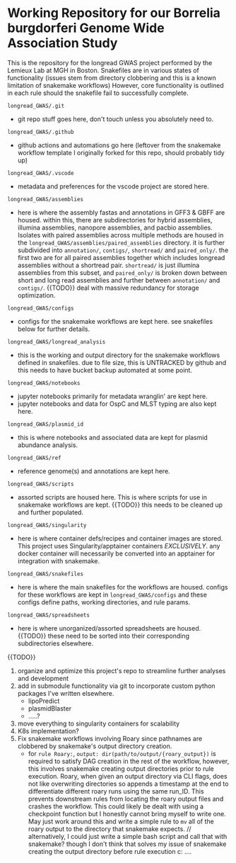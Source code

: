 # Working Repository for our Borrelia burgdorferi Genome Wide Association Study
This is the repository for the longread GWAS project performed by the Lemieux Lab at MGH in Boston.
Snakefiles are in various states of functionality (issues stem from directory clobbering and this is a known limitation of snakemake workflows)
However, core functionality is outlined in each rule should the snakefile fail to successfully complete.

`longread_GWAS/.git`
- git repo stuff goes here, don't touch unless you absolutely need to.

`longread_GWAS/.github`
- github actions and automations go here (leftover from the snakemake workflow template I originally forked for this repo, should probably tidy up)

`longread_GWAS/.vscode`
- metadata and preferences for the vscode project are stored here.

`longread_GWAS/assemblies`
 - here is where the assembly fastas and annotations in GFF3 & GBFF are housed.
    within this, there are subdirectories for hybrid assemblies, illumina assemblies, nanopore assemblies, and pacbio assemblies. Isolates with paired assemblies across multiple methods are housed in the `longread_GWAS/assemblies/paired_assemblies` directory.
    it is further subdivided into `annotation/`, `contigs/`, `shortread/` and `paired_only/`. the first two are for all paired assemblies together which includes longread assemblies without a shortread pair. `shortread/` is just illumina assemblies from this subset, and `paired_only/` is broken down between short and long read assemblies and further between `annotation/` and `contigs/`.
    {{TODO}} deal with massive redundancy for storage optimization.

`longread_GWAS/configs`
- configs for the snakemake workflows are kept here. see snakefiles below for further details.

`longread_GWAS/longread_analysis`
- this is the working and output directory for the snakemake workflows defined in snakefiles.
    due to file size, this is UNTRACKED by github and this needs to have bucket backup automated at some point.

`longread_GWAS/notebooks`
- jupyter notebooks primarily for metadata wranglin' are kept here.
- jupyter notebooks and data for OspC and MLST typing are also kept here.

`longread_GWAS/plasmid_id`
- this is where notebooks and associated data are kept for plasmid abundance analysis.

`longread_GWAS/ref`
- reference genome(s) and annotations are kept here.

`longread_GWAS/scripts`
- assorted scripts are housed here. This is where scripts for use in snakemake workflows are kept.
{{TODO}} this needs to be cleaned up and further populated.

`longread_GWAS/singularity`
- here is where container defs/recipes and container images are stored. This project uses Singularity/apptainer containers *EXCLUSIVELY*.
any docker container will necessarily be converted into an apptainer for integration with snakemake.

`longread_GWAS/snakefiles`
- here is where the main snakefiles for the workflows are housed.
configs for these workflows are kept in `longread_GWAS/configs` and these configs define paths, working directories, and rule params.

`longread_GWAS/spreadsheets`
- here is where unorganized/assorted spreadsheets are housed. {{TODO}} these need to be sorted into their corresponding subdirectories elsewhere.

{{TODO}}
1. organize and optimize this project's repo to streamline further analyses and development
2. add in submodule functionality via git to incorporate custom python packages I've written elsewhere.
    - lipoPredict
    - plasmidBlaster
    - .....?
3. move everything to singularity containers for scalability
4. K8s implementation?
5. Fix snakemake workflows involving Roary since pathnames are clobbered by snakemake's output directory creation.
    - for `rule Roary:`, `output: dir(path/to/output/{roary_output})` is required to satisfy DAG creation in the rest of the workflow, however, this involves snakemake creating output directories prior to rule execution. Roary, when given an output directory via CLI flags, does not like overwriting directories so appends a timestamp at the end to differentiate different roary runs using the same run_ID. This prevents downstream rules from locating the roary output files and crashes the workflow.
    This could likely be dealt with using a checkpoint function but I honestly cannot bring myself to write one. May just work around this and write a simple rule to `mv` all of the roary output to the directory that snakemake expects. // alternatively, I could just write a simple bash script and call that with snakemake? though I don't think that solves my issue of snakemake creating the output directory before rule execution c: ....